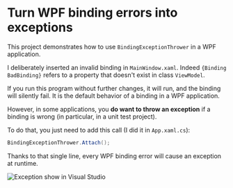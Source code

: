 Turn WPF binding errors into exceptions
=======================================

This project demonstrates how to use `BindingExceptionThrower` in a WPF application.

I deliberately inserted an invalid binding in `MainWindow.xaml`. Indeed `{Binding BadBinding}` refers to a property that doesn't exist in class `ViewModel`.

If you run this program without further changes, it will run, and the binding will silently fail. It is the default behavior of a binding in a WPF application.

However, in some applications, you **do want to throw an exception** if a binding is wrong (in particular, in a unit test project).

To do that, you just need to add this call (I did it in `App.xaml.cs`):

```csharp
BindingExceptionThrower.Attach();
```

Thanks to that single line, every WPF binding error will cause an exception at runtime.
    
![Exception show in Visual Studio](Pictures/XamlParseException.png)
